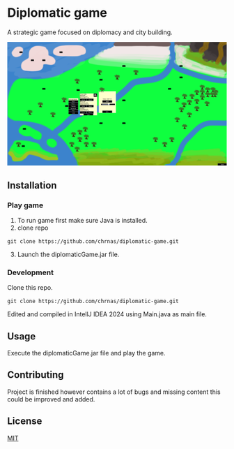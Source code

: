 # Diplomatic game
A strategic game focused on diplomacy and city building.

![screencap.png](screencap.png)

## Installation
### Play game
1. To run game first make sure Java is installed.
2. clone repo
```
git clone https://github.com/chrnas/diplomatic-game.git
```
3. Launch the diplomaticGame.jar file.

### Development
Clone this repo.
```
git clone https://github.com/chrnas/diplomatic-game.git
```
Edited and compiled in IntellJ IDEA 2024 using Main.java as main file.

## Usage

Execute the diplomaticGame.jar file and play the game.

## Contributing

Project is finished however contains a lot of bugs and missing content this could be improved and added.

## License

[MIT](https://choosealicense.com/licenses/mit/)
